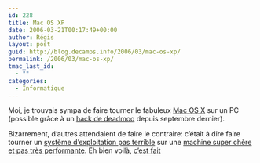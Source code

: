 ```yaml
---
id: 228
title: Mac OS XP
date: 2006-03-21T00:17:49+00:00
author: Régis
layout: post
guid: http://blog.decamps.info/2006/03/mac-os-xp/
permalink: /2006/03/mac-os-xp/
tmac_last_id:
  - ""
categories:
  - Informatique
---
```

Moi, je trouvais sympa de faire tourner le fabuleux [Mac OS X](http://www.apple.com/fr/macosx/) sur un PC (possible grâce à un [hack de deadmoo](http://wiki.osx86project.org/wiki/index.php/Main_Page) depuis septembre dernier).

Bizarrement, d’autres attendaient de faire le contraire: c’était à dire faire tourner un [système d’exploitation pas terrible](http://www.microsoft.com/france/windows/xp/) sur une [machine super chère et pas très performante](http://www.apple.com/francestore/). Eh bien voilà, [c’est fait](http://onmac.net/)

